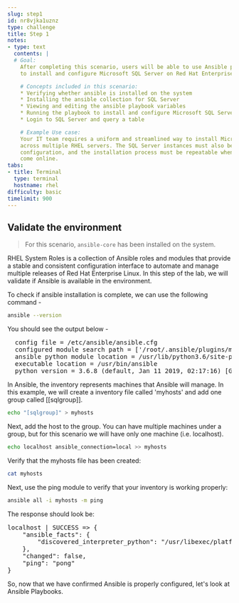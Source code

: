 ```yaml
---
slug: step1
id: nr8vjka1uznz
type: challenge
title: Step 1
notes:
- type: text
  contents: |
  # Goal:
    After completing this scenario, users will be able to use Ansible playbooks
    to install and configure Microsoft SQL Server on Red Hat Enterprise Linux (RHEL).

    # Concepts included in this scenario:
    * Verifying whether ansible is installed on the system
    * Installing the ansible collection for SQL Server
    * Viewing and editing the ansible playbook variables
    * Running the playbook to install and configure Microsoft SQL Server on RHEL 8
    * Login to SQL Server and query a table

    # Example Use case:
    Your IT team requires a uniform and streamlined way to install Microsoft SQL Server
    across multiple RHEL servers. The SQL Server instances must also be setup using a uniform
    configuration, and the installation process must be repeatable when more servers
    come online.
tabs:
- title: Terminal
  type: terminal
  hostname: rhel
difficulty: basic
timelimit: 900
---
```

## Validate the environment

>For this scenario, `ansible-core` has been installed on the system.

RHEL System Roles is a collection of Ansible roles and modules that provide a stable and consistent configuration interface to automate and manage multiple releases of Red Hat Enterprise Linux. In this step of the lab, we will validate if Ansible is available in the environment.

To check if ansible installation is complete, we can use the following command -

```bash
ansible --version
```

You should see the output below -

<pre class="file">
  config file = /etc/ansible/ansible.cfg
  configured module search path = ['/root/.ansible/plugins/modules', '/usr/share/ansible/plugins/modules']
  ansible python module location = /usr/lib/python3.6/site-packages/ansible
  executable location = /usr/bin/ansible
  python version = 3.6.8 (default, Jan 11 2019, 02:17:16) [GCC 8.2.1 20180905 (Red Hat 8.2.1-3)]
</pre>

In Ansible, the inventory represents machines that Ansible will manage. In this example, we will create a inventory file called 'myhosts' and add one group called [[sqlgroup]].

```bash
echo "[sqlgroup]" > myhosts
```

Next, add the host to the group.  You can have multiple machines under a group, but for this scenario we will have only one machine (i.e. localhost).

```bash
echo localhost ansible_connection=local >> myhosts
```

Verify that the myhosts file has been created:

```bash
cat myhosts
```

Next, use the ping module to verify that your inventory is working properly:

```bash
ansible all -i myhosts -m ping
```

The response should look be:

<pre class="file">
localhost | SUCCESS => {
    "ansible_facts": {
        "discovered_interpreter_python": "/usr/libexec/platform-python"
    },
    "changed": false,
    "ping": "pong"
}
</pre>

So, now that we have confirmed Ansible is properly configured, let's look at Ansible Playbooks.
